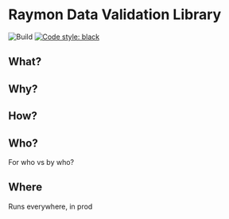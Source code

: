 
# Raymon Data Validation Library
![Build](https://github.com/raymon-ai/data-validation/workflows/build/badge.svg)
[![Code style: black](https://img.shields.io/badge/code%20style-black-000000.svg)](https://github.com/psf/black)


## What?

## Why?

## How?

## Who?
For who vs by who?

## Where
Runs everywhere, in prod